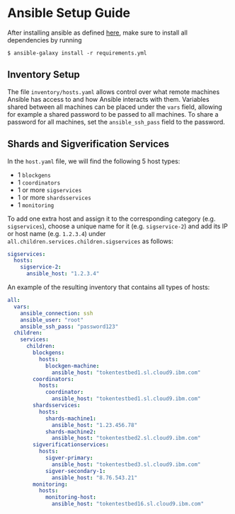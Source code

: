 # Ansible Setup Guide

After installing ansible as defined [here](https://docs.ansible.com/ansible/latest/installation_guide/intro_installation.html#pip-install), make sure to install all dependencies by running

```shell
$ ansible-galaxy install -r requirements.yml
```

## Inventory Setup

The file `inventory/hosts.yaml` allows control over what remote machines Ansible has access to and how Ansible interacts with them. Variables shared between all machines can be placed under the `vars` field, allowing for example a shared password to be passed to all machines. To share a password for all machines, set the `ansible_ssh_pass` field to the password.

## Shards and Sigverification Services

In the `host.yaml` file, we will find the following 5 host types:
* 1 `blockgens`
* 1 `coordinators`
* 1 or more `sigservices`
* 1 or more `shardsservices`
* 1 `monitoring`

To add one extra host and assign it to the corresponding category (e.g. `sigservices`), choose a unique name for it (e.g. `sigservice-2`) and add its IP or host name (e.g. `1.2.3.4`) under `all.children.services.children.sigservices` as follows:

```yaml
sigservices:
  hosts:
    sigservice-2:
      ansible_host: "1.2.3.4"
```

An example of the resulting inventory that contains all types of hosts: 

[//]: # (## Config Scope Levels)

[//]: # ()
[//]: # (### General Scope)

[//]: # ()
[//]: # (All machines under the `services` field will receive a copy of `config.yaml`. If `config.yaml` does not exist it will not be copied.)

[//]: # ()
[//]: # (### Service Scope)

[//]: # ()
[//]: # (All machines under the `shardsservices` field will receive a copy of `config-shardsservice.yaml`. If `config-shardsservice.yaml` does not exist it will not be copied.<br /><br />All machines under the `sigverificationservices` field will receive a copy of `config-sigverificationservice.yaml`. If `config-sigverificationservice.yaml` does not exist it will not be copied.)

[//]: # ()
[//]: # (### Custom Scope)

[//]: # ()
[//]: # (All machines under either the `shardsservices-custom` or the `sigverificationservices-custom` fields will receive a copy of a custom named config file following the convention `config-[NAME_OF_HOST].yaml`. Custom named config files must exist for each host in the custom fields. If a file does not exist for a host under a custom field Ansible will error.)
[//]: # ()
[//]: # (## Examples)

[//]: # ()
[//]: # (### Simple Example)

[//]: # ()
[//]: # (Here is a simple example of a deployment scheme where there is one shards service machine named machine1 and one sigverification service machine named machine2. Both machines share the same ssh password. Both machines will receive `config.yaml`, machine1 will receive `config-shardsservice.yaml`, and machine2 will receive `config-sigverification.yaml`.)

```yaml
all:
  vars:
    ansible_connection: ssh
    ansible_user: "root"
    ansible_ssh_pass: "password123"
  children:
    services:
      children:
        blockgens:
          hosts:
            blockgen-machine:
              ansible_host: "tokentestbed1.sl.cloud9.ibm.com"
        coordinators:
          hosts:
            coordinator:
              ansible_host: "tokentestbed1.sl.cloud9.ibm.com"
        shardsservices:
          hosts:
            shards-machine1:
              ansible_host: "1.23.456.78"
            shards-machine2:
              ansible_host: "tokentestbed2.sl.cloud9.ibm.com"
        sigverificationservices:
          hosts:
            sigver-primary:
              ansible_host: "tokentestbed3.sl.cloud9.ibm.com"
            sigver-secondary-1:
              ansible_host: "8.76.543.21"
        monitoring:
          hosts:
            monitoring-host:
              ansible_host: "tokentestbed16.sl.cloud9.ibm.com"
        
```

[//]: # (### Detailed Example)

[//]: # ()
[//]: # (Here is a more detailed example of a deployment scheme. Notice machine1 has a field for `ansible_ssh_pass`. This machine requires a different ssh password. Notice machine2 and machine4 share the same IP address. This machine will be both a shards service and a sigverification service. In this example, assume the file `config-sigverification.yaml` was removed from the `config` directory. Each machine will receive these configs:<br /><br />)

[//]: # (`machine1`: config.yaml, config-shardsservice.yaml)

[//]: # (`machine2/machine4`: config.yaml, config-shardsservice.yaml, config-machine4.yaml)

[//]: # (`machine3`: config.yaml, config-shardsservice.yaml, config-machine3.yaml)

[//]: # (`machine5`: config.yaml, config-machine5.yaml)

[//]: # ()
[//]: # (```)

[//]: # (all:)

[//]: # (  vars:)

[//]: # (    ansible_connection: ssh)

[//]: # (    ansible_user: "root")

[//]: # (    ansible_ssh_pass: "password123")

[//]: # (  children:)

[//]: # (    services:)

[//]: # (      children:)

[//]: # (        shardsservices:)

[//]: # (          hosts:)

[//]: # (            machine1:)

[//]: # (              ansible_host: "1.23.456.78")

[//]: # (              ansible_ssh_pass: "password456")

[//]: # (            machine2:)

[//]: # (              ansible_host: "8.76.543.21")

[//]: # (          children:)

[//]: # (            shardsservices-custom:)

[//]: # (              hosts:)

[//]: # (                machine3:)

[//]: # (                  ansible_host: "3.33.333.33")

[//]: # (        sigverificationservices:)

[//]: # (          children:)

[//]: # (            sigverificationservices-custom:)

[//]: # (              hosts:)

[//]: # (                machine4:)

[//]: # (                  ansible_host: "8.76.543.21")

[//]: # (                machine5:)

[//]: # (                  ansible_host: "1.22.333.44")

[//]: # (```)

[//]: # ()
[//]: # (In this example we have a machine that is both a shards and sigverification service. Config files for shards services and sigverification services are placed in separate directories so that they do not conflict. Similar to how service scope config files work, if the `config.yaml` file were to be removed from the `config` dir then no machine would have a copy of it.)
